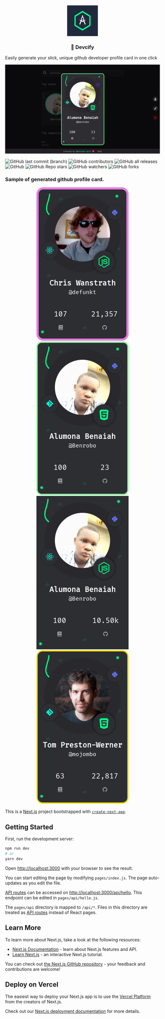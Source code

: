 <p align="center"> <img src="https://raw.githubusercontent.com/Benrobo/devcify/main/public/logo.png" width="100" /> </p>

### <p align="center">💖 Devcify</p>

Easily generate your slick, unique github developer profile card in one click

<img src="https://raw.githubusercontent.com/Benrobo/devcify/main/readmeImg/devcard.png">

![GitHub last commit (branch)](https://img.shields.io/github/last-commit/benrobo/devcify/main?style=for-the-badge)
![GitHub contributors](https://img.shields.io/github/contributors/benrobo/devcify?style=for-the-badge)
![GitHub all releases](https://img.shields.io/github/downloads/benrobo/devcify/total?style=for-the-badge)
![GitHub](https://img.shields.io/github/license/benrobo/health-tools?style=for-the-badge)
![GitHub Repo stars](https://img.shields.io/github/stars/benrobo/devcify?style=for-the-badge)
![GitHub watchers](https://img.shields.io/github/watchers/benrobo/devcify?style=for-the-badge)
![GitHub forks](https://img.shields.io/github/forks/benrobo/devcify?style=for-the-badge)

### Sample of generated github profile card.

<p align="center">
<img src="https://raw.githubusercontent.com/Benrobo/devcify/main/readmeImg/a2.png">

<img src="https://raw.githubusercontent.com/Benrobo/devcify/main/readmeImg/a1.png">

<img src="https://raw.githubusercontent.com/Benrobo/devcify/main/readmeImg/a3.png">

<img src="https://raw.githubusercontent.com/Benrobo/devcify/main/readmeImg/a4.png">

</p>

This is a [Next.js](https://nextjs.org/) project bootstrapped with [`create-next-app`](https://github.com/vercel/next.js/tree/canary/packages/create-next-app).

## Getting Started

First, run the development server:

```bash
npm run dev
# or
yarn dev
```

Open [http://localhost:3000](http://localhost:3000) with your browser to see the result.

You can start editing the page by modifying `pages/index.js`. The page auto-updates as you edit the file.

[API routes](https://nextjs.org/docs/api-routes/introduction) can be accessed on [http://localhost:3000/api/hello](http://localhost:3000/api/hello). This endpoint can be edited in `pages/api/hello.js`.

The `pages/api` directory is mapped to `/api/*`. Files in this directory are treated as [API routes](https://nextjs.org/docs/api-routes/introduction) instead of React pages.

## Learn More

To learn more about Next.js, take a look at the following resources:

- [Next.js Documentation](https://nextjs.org/docs) - learn about Next.js features and API.
- [Learn Next.js](https://nextjs.org/learn) - an interactive Next.js tutorial.

You can check out [the Next.js GitHub repository](https://github.com/vercel/next.js/) - your feedback and contributions are welcome!

## Deploy on Vercel

The easiest way to deploy your Next.js app is to use the [Vercel Platform](https://vercel.com/new?utm_medium=default-template&filter=next.js&utm_source=create-next-app&utm_campaign=create-next-app-readme) from the creators of Next.js.

Check out our [Next.js deployment documentation](https://nextjs.org/docs/deployment) for more details.
